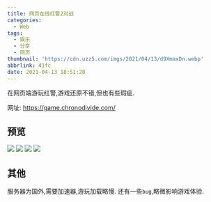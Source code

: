 ```yaml
---
title: 网页在线红警2对战
categories:
  - Web
tags:
  - 娱乐
  - 分享
  - 网页
thumbnail: 'https://cdn.uzz5.com/imgs/2021/04/13/d9XmaxDn.webp'
abbrlink: 41fc
date: 2021-04-13 18:51:28
---
```


在网页端游玩红警,游戏还原不错,但也有些瑕疵.
<!--more-->
网址: https://game.chronodivide.com/

## 预览

![](https://cdn.uzz5.com/imgs/2021/04/13/4VaIT07V.webp)
![](https://cdn.uzz5.com/imgs/2021/04/13/Svjbjo8K.webp)
![](https://cdn.uzz5.com/imgs/2021/04/13/gUMb1yQN.webp)
![](https://cdn.uzz5.com/imgs/2021/04/13/KKQZ3THU.webp)

## 其他

服务器为国外,需要加速器,游玩加载略慢.
还有一些`bug`,略微影响游戏体验.